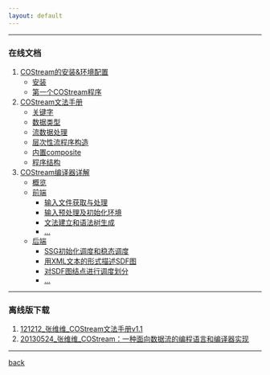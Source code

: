 ```yaml
---
layout: default
---
```




* * *

### 在线文档

1. [COStream的安装&环境配置](book/index.html)
    * [安装](book/index.html)
    * [第一个COStream程序](book/helloworld.html)
1. [COStream文法手册](book/1/1.html)
    * [关键字](book/1/1.html)
    * [数据类型](book/1/2.html)
    * [流数据处理](book/1/3.html)
    * [层次性流程序构造](book/1/4.html)
    * [内置composite](book/1/5.html)
    * [程序结构](book/1/6.html)
1. [COStream编译器详解](book/2/1.html)
    * [概览](book/2/1.html) 
    * [前端](book/2/2.html)
        * [输入文件获取与处理](book/2/2.1.html)
        * [输入预处理及初始化环境](book/2/2.2.html)
        * [文法建立和语法树生成](book/2/2.3.html)
        * [...](book/2/1.html)
    * [后端](book/2/3.html)
        * [SSG初始化调度和稳态调度](book/2/3.1.html)
        * [用XML文本的形式描述SDF图](book/2/4.1.html)
        * [对SDF图结点进行调度划分](book/2/5.1.html)
        * [...](book/2/6.1.html)
        
* * *

### 离线版下载

1. [121212_张维维_COStream文法手册v1.1](book/index.html)
1. [20130524_张维维_COStream：一种面向数据流的编程语言和编译器实现](book/index.html)

* * *
[back](./)
